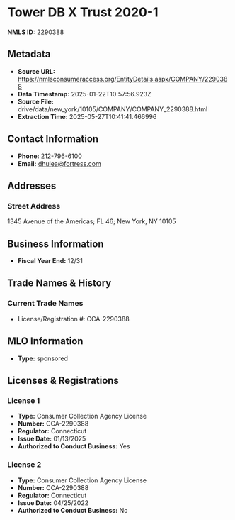 # Tower DB X Trust 2020-1

**NMLS ID:** 2290388

## Metadata
- **Source URL:** https://nmlsconsumeraccess.org/EntityDetails.aspx/COMPANY/2290388
- **Data Timestamp:** 2025-01-22T10:57:56.923Z
- **Source File:** drive/data/new_york/10105/COMPANY/COMPANY_2290388.html
- **Extraction Time:** 2025-05-27T10:41:41.466996

## Contact Information
- **Phone:** 212-796-6100
- **Email:** dhulea@fortress.com

## Addresses
### Street Address
1345 Avenue of the Americas; FL 46; New York, NY 10105

## Business Information
- **Fiscal Year End:** 12/31

## Trade Names & History
### Current Trade Names
- License/Registration #: CCA-2290388

## MLO Information
- **Type:** sponsored

## Licenses & Registrations

### License 1
- **Type:** Consumer Collection Agency License
- **Number:** CCA-2290388
- **Regulator:** Connecticut
- **Issue Date:** 01/13/2025
- **Authorized to Conduct Business:** Yes

### License 2
- **Type:** Consumer Collection Agency License
- **Number:** CCA-2290388
- **Regulator:** Connecticut
- **Issue Date:** 04/25/2022
- **Authorized to Conduct Business:** No
